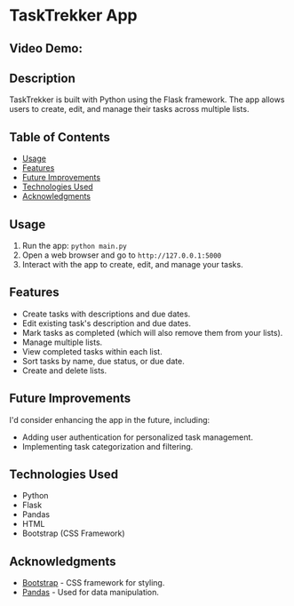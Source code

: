 # TaskTrekker App

## Video Demo:  <URL will be added here>

## Description
TaskTrekker is built with Python using the Flask framework. The app allows users to create, edit, and manage their tasks across multiple lists.

## Table of Contents
- [Usage](#usage)
- [Features](#features)
- [Future Improvements](#future-improvements)
- [Technologies Used](#technologies-used)
- [Acknowledgments](#acknowledgments)

## Usage
1. Run the app: `python main.py`
2. Open a web browser and go to `http://127.0.0.1:5000`
3. Interact with the app to create, edit, and manage your tasks.

## Features
- Create tasks with descriptions and due dates.
- Edit existing task's description and due dates.
- Mark tasks as completed (which will also remove them from your lists).
- Manage multiple lists.
- View completed tasks within each list.
- Sort tasks by name, due status, or due date.
- Create and delete lists.

## Future Improvements
I'd consider enhancing the app in the future, including:
- Adding user authentication for personalized task management.
- Implementing task categorization and filtering.

## Technologies Used
- Python
- Flask
- Pandas
- HTML
- Bootstrap (CSS Framework)

## Acknowledgments
- [Bootstrap](https://getbootstrap.com) - CSS framework for styling.
- [Pandas](https://pandas.pydata.org) - Used for data manipulation.
